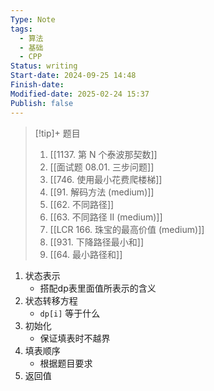 ```yaml
---
Type: Note
tags: 
  - 算法
  - 基础
  - CPP
Status: writing
Start-date: 2024-09-25 14:48
Finish-date: 
Modified-date: 2025-02-24 15:37
Publish: false
---
```

> [!tip]+ 题目
> 1. [[1137. 第 N 个泰波那契数]]
> 2. [[面试题 08.01. 三步问题]]
> 3. [[746. 使用最小花费爬楼梯]]
> 4. [[91. 解码方法 (medium)]]
> 5. [[62. 不同路径]]
> 6. [[63. 不同路径 II (medium)]]
> 7. [[LCR 166. 珠宝的最高价值 (medium)]]
> 8. [[931. 下降路径最小和]]
> 9. [[64. 最小路径和]]



1. 状态表示
	- 搭配dp表里面值所表示的含义
1. 状态转移方程
	- `dp[i]` 等于什么
2. 初始化
	- 保证填表时不越界
3. 填表顺序
	- 根据题目要求
4. 返回值

